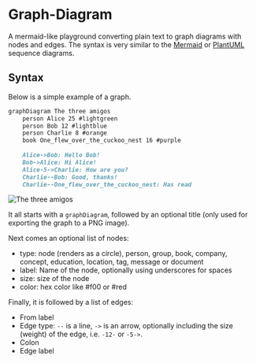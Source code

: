 # Graph-Diagram

A mermaid-like playground converting plain text to graph diagrams with nodes and edges. The syntax is very similar to the [Mermaid](https://mermaid.js.org/syntax/sequenceDiagram) or [PlantUML](https://plantuml-documentation.readthedocs.io/en/latest/diagrams/sequence.html) sequence diagrams.

## Syntax

Below is a simple example of a graph.

```md
graphDiagram The three amigos
    person Alice 25 #lightgreen
    person Bob 12 #lightblue
    person Charlie 8 #orange
    book One_flew_over_the_cuckoo_nest 16 #purple 
    
    Alice->Bob: Hello Bob!
    Bob->Alice: Hi Alice!
    Alice-5->Charlie: How are you?
    Charlie--Bob: Good, thanks!
    Charlie--One_flew_over_the_cuckoo_nest: Has read
```
![The three amigos](https://github.com/user-attachments/assets/cce0ccb0-8257-4dc0-93df-7c468f802e20)

It all starts with a `graphDiagram`, followed by an optional title (only used for exporting the graph to a PNG image).

Next comes an optional list of nodes:

  - type: node (renders as a circle), person, group, book, company, concept, education, location, tag, message or document
  - label: Name of the node, optionally using underscores for spaces
  - size: size of the node
  - color: hex color like #f00 or #red

Finally, it is followed by a list of edges:

  - From label
  - Edge type: `--` is a line, `->` is an arrow, optionally including the size (weight) of the edge, i.e. `-12-` or `-5->`.
  - Colon
  - Edge label
